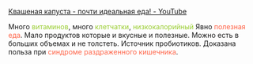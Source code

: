 [Квашеная капуста - почти идеальная еда! - YouTube](https://youtu.be/hr3xHyuJcYA)

Много <span style="color:rgb(154, 205, 50)">витаминов</span>, много <span style="color:rgb(154, 205, 50)">клетчатки</span>, <span style="color:rgb(154, 205, 50)">низкокалорийный</span>
Явно <span style="color:rgb(255, 99, 71)">полезная еда</span>.
Мало продуктов которые и вкусные и полезные.
Можно есть в больших объемах и не толстеть.
Источник пробиотиков. 
Доказана польза при<span style="color:rgb(255, 99, 71)"> синдроме раздраженного кишечника</span>.
